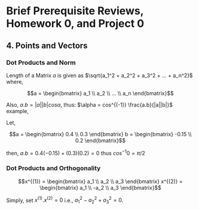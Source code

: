 # Brief Prerequisite Reviews, Homework 0, and Project 0

## 4. Points and Vectors

### Dot Products and Norm

Length of a Matrix $a$ is given as $\sqrt{a_1^2 + a_2^2 + a_3^2 + ... + a_n^2}$ where,

```math
a = \begin{bmatrix}
  a_1 \\
  a_2 \\
  ... \\
  a_n
\end{bmatrix}
```

Also, $a.b = |a||b|cos\alpha$, thus: $\alpha = cos^{(-1)} \frac{a.b}{|a||b|}$ example,

Let,
```math
a = \begin{bmatrix}
  0.4 \\ 0.3
\end{bmatrix}

b = \begin{bmatrix}
  -0.15 \\ 0.2
\end{bmatrix}
```

then, $a.b = 0.4 (-0.15) + (0.3)(0.2) = 0$ thus $cos^{-1} 0 = \pi/2$

### Dot Products and Orthogonality

```math
x^{(1)} = \begin{bmatrix}
  a_1 \\ a_2 \\ a_3
\end{bmatrix}

x^{(2)} = \begin{bmatrix}
  a_1 \\ -a_2 \\ a_3
\end{bmatrix}
```

Simply, set $x^{(1)}.x^{(2)} = 0$ i.e., $a_1^2 - a_2^2 + a_3^2 = 0$.
